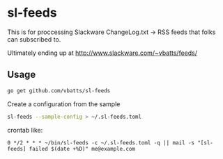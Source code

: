 # sl-feeds

This is for proccessing Slackware ChangeLog.txt -> RSS feeds that folks can
subscribed to.

Ultimately ending up at http://www.slackware.com/~vbatts/feeds/

## Usage

```bash
go get github.com/vbatts/sl-feeds
```

Create a configuration from the sample

```bash
sl-feeds --sample-config > ~/.sl-feeds.toml
```

crontab like:

```
0 */2 * * * ~/bin/sl-feeds -c ~/.sl-feeds.toml -q || mail -s "[sl-feeds] failed $(date +%D)" me@example.com
```
